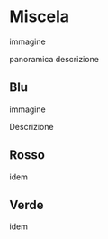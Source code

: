 # Miscela

immagine

panoramica descrizione

## Blu

immagine

Descrizione

## Rosso

idem

## Verde

idem